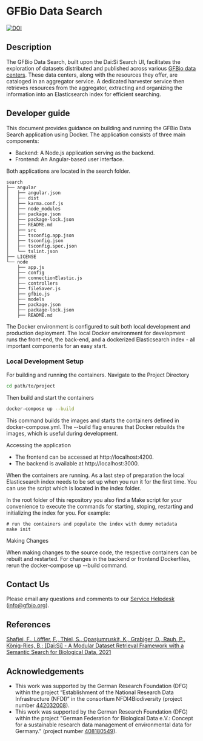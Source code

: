 # GFBio Data Search #

[![DOI](https://zenodo.org/badge/DOI/10.5281/zenodo.8308204.svg)](https://doi.org/10.5281/zenodo.8308204)

## Description

The GFBio Data Search, built upon the Dai:Si Search UI, facilitates the
exploration of datasets distributed and published across various [GFBio data
centers](https://gfbio.org/data-centers/). These data centers, along with the
resources they offer, are cataloged in an aggregator service. A dedicated
harvester service then retrieves resources from the aggregator, extracting and
organizing the information into an Elasticsearch index for efficient searching.

## Developer guide 

This document provides guidance on building and running the GFBio Data Search
application using Docker. The application consists of three main components:

* Backend: A Node.js application serving as the backend.
* Frontend: An Angular-based user interface. 

Both applications are located in the search folder.

```
search
├── angular
│   ├── angular.json
│   ├── dist
│   ├── karma.conf.js
│   ├── node_modules
│   ├── package.json
│   ├── package-lock.json
│   ├── README.md
│   ├── src
│   ├── tsconfig.app.json
│   ├── tsconfig.json
│   ├── tsconfig.spec.json
│   └── tslint.json
├── LICENSE
└── node
    ├── app.js
    ├── config
    ├── connectionElastic.js
    ├── controllers
    ├── fileSaver.js
    ├── gfbio.js
    ├── models
    ├── package.json
    ├── package-lock.json
    ├── README.md
```
 
The Docker environment is configured to suit both local development and
production deployment. The local Docker environment for development runs the
front-end, the back-end, and a dockerized Elasticsearch index - all important
components for an easy start.

### Local Development Setup

For building and running the containers. Navigate to the Project Directory

```sh
cd path/to/project
```

Then build and start the containers

```sh
docker-compose up --build
```

This command builds the images and starts the containers defined in
docker-compose.yml. The --build flag ensures that Docker rebuilds the images,
which is useful during development.

Accessing the application

* The frontend can be accessed at http://localhost:4200.
* The backend is available at http://localhost:3000.

When the containers are running. As a last step of preparation the local
Elasticsearch index needs to be set up when you run it for the first time. You
can use the script which is located in the index folder. 

In the root folder of this repository you also find a Make script for your
convenience to execute the commands for starting, stoping, restarting and
initializing the index for you. For example:

```
# run the containers and populate the index with dummy metadata
make init
```
 
Making Changes

When making changes to the source code, the respective containers can be
rebuilt and restarted. For changes in the backend or frontend Dockerfiles,
rerun the docker-compose up --build command.

## Contact Us

Please email any questions and comments to our [Service
Helpdesk](mailto:info@gfbio.org) (<info@gfbio.org>).

## References

<a name="ref1"></a>[Shafiei, F., Löffler, F., Thiel, S., Opasjumruskit, K.,
Grabiger, D., Rauh, P., König-Ries, B.: [Dai:Si] - A Modular Dataset Retrieval
Framework with a Semantic Search for Biological Data,
2021](https://api.semanticscholar.org/CorpusID:240005304)

## Acknowledgements

- This work was supported by the German Research Foundation (DFG) within the project “Establishment of the National Research Data Infrastructure (NFDI)” in the consortium NFDI4Biodiversity (project number [442032008](https://gepris.dfg.de/gepris/projekt/442032008)).
- This work was supported by the German Research Foundation (DFG) within the project "German Federation for Biological Data e.V.: Concept for a sustainable research data management of environmental data for Germany." (project number [408180549](https://gepris.dfg.de/gepris/projekt/408180549)).
